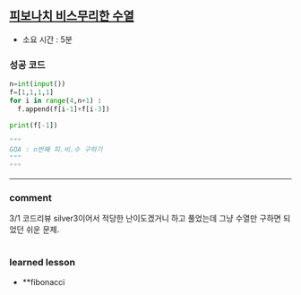 
## [피보나치 비스무리한 수열](https://www.acmicpc.net/problem/14495)
* 소요 시간 : 5분

### 성공 코드
```python
n=int(input())
f=[1,1,1,1]
for i in range(4,n+1) :
  f.append(f[i-1]+f[i-3])

print(f[-1])

"""
GOA : n번째 피.비.수 구하기
"""
"""
```



----------------------------------------------------------------------------
### comment 
3/1 코드리뷰
silver3이어서 적당한 난이도겠거니 하고 풀었는데
그냥 수열만 구하면 되었던 쉬운 문제.

#
#
 ### learned lesson
 
* **fibonacci    
#
#
 
 
 
 
 

